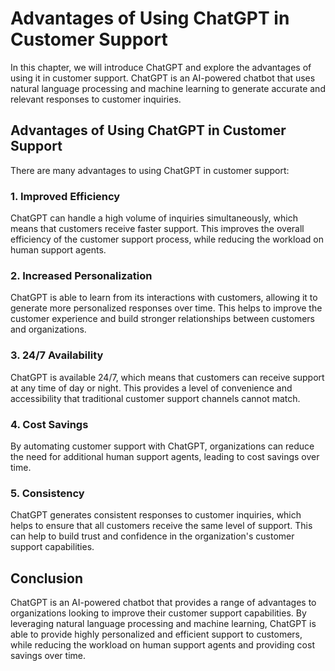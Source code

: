 Advantages of Using ChatGPT in Customer Support
===================================================================================

In this chapter, we will introduce ChatGPT and explore the advantages of using it in customer support. ChatGPT is an AI-powered chatbot that uses natural language processing and machine learning to generate accurate and relevant responses to customer inquiries.

Advantages of Using ChatGPT in Customer Support
-----------------------------------------------

There are many advantages to using ChatGPT in customer support:

### 1. Improved Efficiency

ChatGPT can handle a high volume of inquiries simultaneously, which means that customers receive faster support. This improves the overall efficiency of the customer support process, while reducing the workload on human support agents.

### 2. Increased Personalization

ChatGPT is able to learn from its interactions with customers, allowing it to generate more personalized responses over time. This helps to improve the customer experience and build stronger relationships between customers and organizations.

### 3. 24/7 Availability

ChatGPT is available 24/7, which means that customers can receive support at any time of day or night. This provides a level of convenience and accessibility that traditional customer support channels cannot match.

### 4. Cost Savings

By automating customer support with ChatGPT, organizations can reduce the need for additional human support agents, leading to cost savings over time.

### 5. Consistency

ChatGPT generates consistent responses to customer inquiries, which helps to ensure that all customers receive the same level of support. This can help to build trust and confidence in the organization's customer support capabilities.

Conclusion
----------

ChatGPT is an AI-powered chatbot that provides a range of advantages to organizations looking to improve their customer support capabilities. By leveraging natural language processing and machine learning, ChatGPT is able to provide highly personalized and efficient support to customers, while reducing the workload on human support agents and providing cost savings over time.
